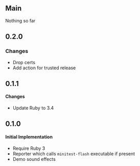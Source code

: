 ## Main

Nothing so far

## 0.2.0

### Changes
* Drop certs
* Add action for trusted release

## 0.1.1

#### Changes
* Update Ruby to 3.4

## 0.1.0

#### Initial Implementation
* Require Ruby 3
* Reporter which calls `minitest-flash` executable if present
* Demo sound effects
